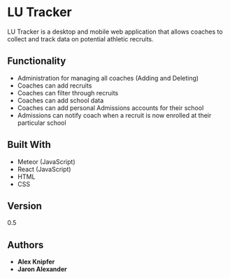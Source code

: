 # LU Tracker

LU Tracker is a desktop and mobile web application that allows coaches to collect
and track data on potential athletic recruits.

## Functionality

* Administration for managing all coaches (Adding and Deleting)
* Coaches can add recruits
* Coaches can filter through recruits
* Coaches can add school data
* Coaches can add personal Admissions accounts for their school
* Admissions can notify coach when a recruit is now enrolled at their particular school

## Built With

* Meteor (JavaScript)
* React (JavaScript)
* HTML
* CSS

## Version

0.5

## Authors

* **Alex Knipfer**
* **Jaron Alexander**
